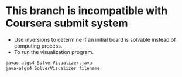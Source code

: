 # This branch is incompatible  with Coursera submit system
* Use inversions to determine if an initial board is solvable instead of computing process.
* To run the visualization program.
```sh
javac-algs4 SolverVisualizer.java
java-algs4 SolverVisualizer filename
````
